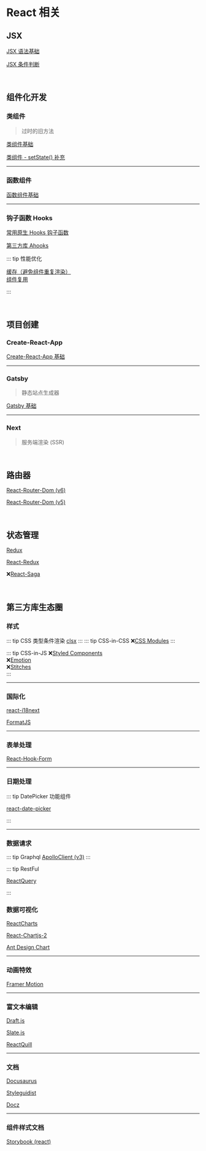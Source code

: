 # React 相关

## JSX

[JSX 语法基础](./Basic/JSX/JSX.md)

[JSX 条件判断](./Basic/JSX/LogicJudgment.md)

<br/>

## 组件化开发

### 类组件

> 过时的旧方法

[类组件基础](./Basic/Components/Class/ClassComponent.md)

[类组件 - setState() 补充](./Basic/Components/Class/setState.md)

---

### 函数组件

[函数组件基础](./Basic/Components/Func/FunctionComponent.md)

---

### 钩子函数 Hooks

[常用原生 Hooks 钩子函数](./Basic/Components/Hooks/Hooks.md)

[第三方库 Ahooks](./Basic/Components/Hooks/ahooks.md)

::: tip 性能优化

[缓存（避免组件重复渲染）](./Basic/PO/prevent-re-render.md)<br/>
[组件复用](./Basic/PO/re-use-components.md)

:::

<br/>

## 项目创建

### Create-React-App

[Create-React-App 基础](../React/Cli/Create-React-App.md)

---

### Gatsby

> 静态站点生成器

[Gatsby 基础](./Gatsby/Gatsby.md)

---

### Next

> 服务端渲染 (SSR)

<br/>

## 路由器

[React-Router-Dom (v6)](./Router/React-Router-Dom-v6.md)

[React-Router-Dom (v5)](./Router/React-Router-Dom-v5.md)

<br/>

## 状态管理

[Redux](./Redux/Redux.md)

[React-Redux](./Redux/React-Redux.md)

:x:[React-Saga]()

<br/>

## 第三方库生态圈

### 样式

::: tip CSS 类型条件渲染
[clsx](./Plugins/Style/clsx.md)
:::
::: tip CSS-in-CSS
:x:[CSS Modules]()
:::

::: tip CSS-in-JS
:x:[Styled Components]()<br/>
:x:[Emotion]()<br/>
:x:[Stitches]()<br/>
:::

---

### 国际化

[react-i18next](./Plugins/Internationalization/react-i18next.md)

[FormatJS](https://formatjs.io/)

---

### 表单处理

[React-Hook-Form](./Plugins/Form/react-hook-form.md)

---

### 日期处理

::: tip DatePicker 功能组件

[react-date-picker](https://reactdatepicker.com/)

:::

---

### 数据请求

::: tip Graphql
[ApolloClient (v3)](https://www.apollographql.com/docs/react)
:::

::: tip RestFul

[ReactQuery]()

:::

### 数据可视化

[ReactCharts](https://recharts.org/en-US)

[React-Chartjs-2](https://react-chartjs-2.js.org/)

[Ant Design Chart](https://charts.ant.design/zh)

---

### 动画特效

[Framer Motion](https://www.framer.com/motion/)

---

### 富文本编辑

[Draft.js](https://draftjs.org/)

[Slate.js](https://www.slatejs.org/examples/richtext)

[ReactQuill](https://zenoamaro.github.io/react-quill/)

---

### 文档

[Docusaurus](https://docusaurus.io/docs)

[Styleguidist](https://react-styleguidist.js.org/)

[Docz](https://www.docz.site/)

---

### 组件样式文档

[Storybook (react)](./Plugins/Storybook/storybook-gatsby.md)
